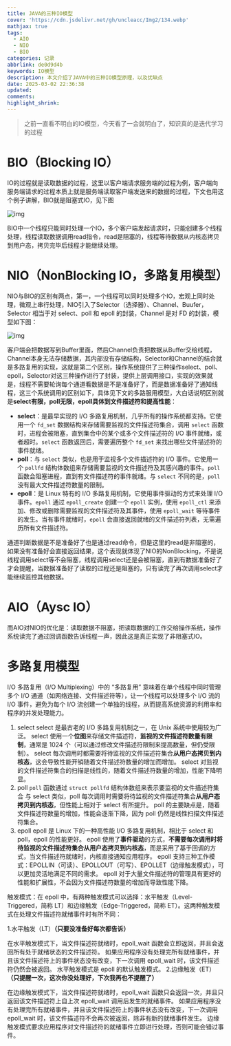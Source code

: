 ```yaml
---
title: JAVA的三种IO模型
cover: 'https://cdn.jsdelivr.net/gh/uncleacc/Img2/134.webp'
mathjax: true
tags:
  - AIO
  - NIO
  - BIO
categories: 记录
abbrlink: de0d9d4b
keywords: IO模型
description: 本文介绍了JAVA中的三种IO模型原理，以及优缺点
date: 2025-03-02 22:36:38
updated:
comments:
highlight_shrink:
---
```




> 之前一直看不明白的IO模型，今天看了一会就明白了，知识真的是迭代学习的过程

# BIO（Blocking IO）

IO的过程就是读取数据的过程，这里以客户端请求服务端的过程为例，客户端向服务端请求的过程本质上就是服务端读取客户端发送来的数据的过程，下文也用这个例子讲解，BIO就是阻塞式IO，见下图

![img](https://cdn.jsdelivr.net/gh/uncleacc/sucai_2/img/cf83d636acab3073c6dc2de894579b08.png)

BIO中一个线程只能同时处理一个IO，多个客户端发起请求时，只能创建多个线程处理，线程读取数据调用read指令，read是阻塞的，线程等待数据从内核态拷贝到用户态，拷贝完毕后线程才能继续处理。

# NIO（NonBlocking IO，多路复用模型）

NIO与BIO的区别有两点，第一，一个线程可以同时处理多个IO，宏观上同时处理，微观上串行处理，NIO引入了Selector（选择器）、Channel、Buufer，Selector 相当于对 select、poll 和 epoll 的封装，Channel 是对 FD 的封装，模型如下图：

![img](https://cdn.jsdelivr.net/gh/uncleacc/sucai_2/img/90b3b0258bae91f00336952f874b4262.png)

客户端会把数据写到Buffer里面，然后Channel负责把数据从Buffer交给线程，Channel本身无法存储数据，其内部没有存储结构，Selector和Channel的结合就是多路复用的实现，这就是第二个区别，操作系统提供了三种操作select、poll、epoll，Selector对这三种操作进行了封装，提供上层调用接口，实现的效果就是，线程不需要轮询每个通道看数据是不是准备好了，而是数据准备好了通知线程，这三个系统调用的区别如下，具体见下文的多路服用模型，大白话说明区别就是**select有限，poll无限，epoll具体到文件描述符和提高性能**：

- **select**：是最早实现的 I/O 多路复用机制，几乎所有的操作系统都支持。它使用一个 `fd_set` 数据结构来存储需要监视的文件描述符集合，调用 `select` 函数时，进程会被阻塞，直到集合中的某个或多个文件描述符的 I/O 事件就绪，或者超时。`select` 函数返回后，需要遍历整个 `fd_set` 来找出哪些文件描述符的事件就绪。
- **poll**：与 `select` 类似，也是用于监视多个文件描述符的 I/O 事件。它使用一个 `pollfd` 结构体数组来存储需要监视的文件描述符及其感兴趣的事件。`poll` 函数会阻塞进程，直到有文件描述符的事件就绪。与 `select` 不同的是，`poll` 没有最大文件描述符数量的限制。
- **epoll**：是 Linux 特有的 I/O 多路复用机制，它使用事件驱动的方式来处理 I/O 事件。`epoll` 通过 `epoll_create` 创建一个 `epoll` 实例，使用 `epoll_ctl` 来添加、修改或删除需要监视的文件描述符及其事件，使用 `epoll_wait` 等待事件的发生。当有事件就绪时，`epoll` 会直接返回就绪的文件描述符列表，无需遍历所有文件描述符。

通道判断数据是不是准备好了也是通过read命令，但是这里的read是非阻塞的，如果没有准备好会直接返回结果，这个表现就体现了NIO的NonBlocking，不是说线程调用select等不会阻塞，线程调用select还是会被阻塞，直到有数据准备好了才会提醒，当数据准备好了读取的过程还是阻塞的，只有读完了再次调用select才能继续监控其他数据。

# AIO（Aysc IO）

而AIO对NIO的优化是：读取数据不阻塞，把读取数据的工作交给操作系统，操作系统读完了通过回调函数告诉线程一声，因此这是真正实现了非阻塞式IO。

# 多路复用模型

I/O 多路复用（I/O Multiplexing）中的 “多路复用” 意味着在单个线程中同时管理多个 I/O 通道（如网络连接、文件描述符等），让一个线程可以处理多个 I/O 流的 I/O 事件，避免为每个 I/O 流创建一个单独的线程，从而提高系统资源的利用率和程序的并发处理能力。

1. select
   select 是最古老的 I/O 多路复用机制之一，在 Unix 系统中使用较为广泛。
   select 使用一个**位图**来存储文件描述符，**监视的文件描述符数量有限制**，通常是 1024 个（可以通过修改文件描述符限制来提高数量，但仍受限制）。
   select 每次调用时都需要将待监视的文件描述符集合**从用户态拷贝到内核态**，这会导致性能开销随着文件描述符数量的增加而增加。
   select 对监视的文件描述符集合的扫描是线性的，随着文件描述符数量的增加，性能下降明显。
2. poll
    `poll` 函数通过 `struct pollfd` 结构体数组来表示要监视的文件描述符集合
    与 select 类似，poll 每次调用时需要将待监视的文件描述符集合**从用户态拷贝到内核态**，但性能上相对于 select 有所提升。
    poll 的主要缺点是，随着文件描述符数量的增加，性能会逐渐下降，因为 poll 仍然是线性扫描文件描述符集合。
3. epoll
    epoll 是 Linux 下的一种高性能 I/O 多路复用机制，相比于 select 和 poll，epoll 的性能更好。
    epoll 使用了**事件驱动**的方式，**不需要每次调用时将待监视的文件描述符集合从用户态拷贝到内核态**，而是采用了基于回调的方式，当文件描述符就绪时，内核直接通知应用程序。
    epoll 支持三种工作模式：EPOLLIN（可读）、EPOLLOUT（可写）、EPOLLET（边缘触发模式），可以更加灵活地满足不同的需求。
    epoll 对于大量文件描述符的管理具有更好的性能和扩展性，不会因为文件描述符数量的增加而导致性能下降。

触发模式：在 epoll 中，有两种触发模式可以选择：水平触发（Level-Triggered，简称 LT）和边缘触发（Edge-Triggered，简称 ET）。这两种触发模式在处理文件描述符就绪事件时有所不同：

1.水平触发（LT）**（只要没准备好每次都告诉）**

在水平触发模式下，当文件描述符就绪时，epoll_wait 函数会立即返回，并且会返回所有处于就绪状态的文件描述符。
如果应用程序没有处理完所有就绪事件，并且该文件描述符上的事件状态没有改变，下一次调用 epoll_wait 时，该文件描述符仍然会被返回。
水平触发模式是 epoll 的默认触发模式。
2.边缘触发（ET）**（只提醒一次，这次你没处理好，下次我再也不提醒了）**

在边缘触发模式下，当文件描述符就绪时，epoll_wait 函数只会返回一次，并且只返回该文件描述符上自上次 epoll_wait 调用后发生的就绪事件。
如果应用程序没有处理完所有就绪事件，并且该文件描述符上的事件状态没有改变，下一次调用 epoll_wait 时，该文件描述符不会再次被返回，除非有新的就绪事件发生。
边缘触发模式要求应用程序对文件描述符的就绪事件立即进行处理，否则可能会错过事件。

